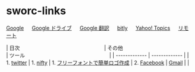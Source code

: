 # sworc-links

[Google](http://www.google.co.jp/) 　 [Google ドライブ](https://drive.google.com/drive) 　 [Google 翻訳](https://translate.google.co.jp/?hl=ja&tab=rT) 　 [bitly](https://bitly.com/) 　 [Yahoo! Topics](https://news.yahoo.co.jp/topics) 　 [リモート](https://remotedesktop.google.com/access/)

| 日次　　　　　　　　　　　　　　　　 | その他　　　　　　　　　　　　　　　　 | ツール　　　　　　　　　　　　　　　　 |
| ------------- | ------------- |
| 1. [twitter](https://twitter.com/home) | 1. [nifty](https://mail.nifty.com/mailer/)  | 1. [フリーフォントで簡単ロゴ作成](http://lightbox.on.coocan.jp/html/fontImage.php)
| 2. [Facebook](https://www.facebook.com/home.php) | [Gmail](https://mail.google.com/mail?hl=ja) |  |

